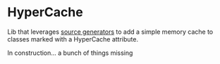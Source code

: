 # HyperCache

Lib that leverages [source generators](https://github.com/dotnet/roslyn/blob/main/docs/features/source-generators.md) to add a simple memory cache to classes marked with a HyperCache attribute.

In construction... a bunch of things missing
